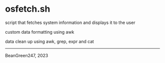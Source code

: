 # osfetch.sh
script that fetches system information and displays it to the user

custom data formatting using awk

data clean up using awk, grep, expr and cat

---
BeanGreen247, 2023
